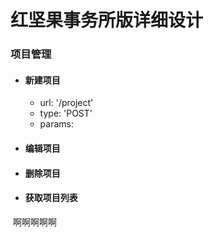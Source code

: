 红坚果事务所版详细设计
=====================
### 项目管理
- #### 新建项目
  - url: '/project'
  - type: 'POST'
  - params: 
- #### 编辑项目
- #### 删除项目
- #### 获取项目列表
  啊啊啊啊啊
